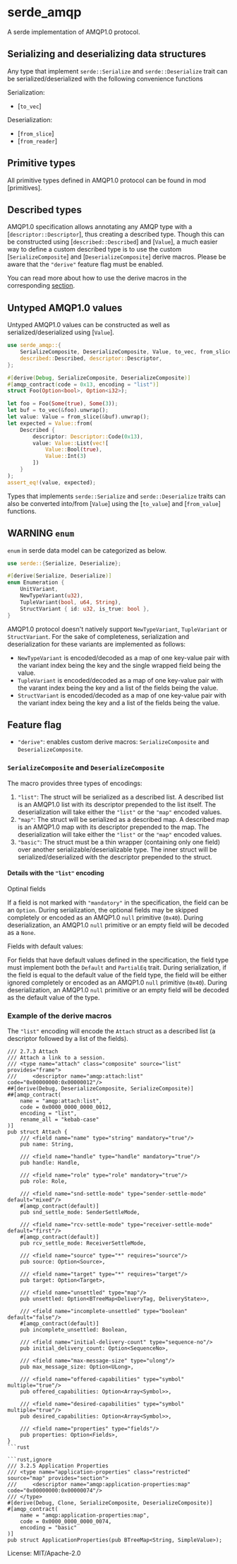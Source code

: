 # serde_amqp

A serde implementation of AMQP1.0 protocol.

## Serializing and deserializing data structures

Any type that implement `serde::Serialize` and `serde::Deserialize` trait can be serialized/deserialized with
the following convenience functions

Serialization:

- [`to_vec`]

Deserialization:

- [`from_slice`]
- [`from_reader`]

## Primitive types

All primitive types defined in AMQP1.0 protocol can be found in mod [primitives].

## Described types

AMQP1.0 specification allows annotating any AMQP type with a [`descriptor::Descriptor`], thus creating a described type.
Though this can be constructed using [`described::Described`] and [`Value`], a much easier way to define a custom described type is
to use the custom [`SerializeComposite`] and [`DeserializeComposite`] derive macros. Please be aware
that the `"derive"` feature flag must be enabled.

You can read more about how to use the derive macros in the corresponding [section](#serializecomposite-and-deserializecomposite).

## Untyped AMQP1.0 values

Untyped AMQP1.0 values can be constructed as well as serialized/deserialized using [`Value`].

```rust
use serde_amqp::{
    SerializeComposite, DeserializeComposite, Value, to_vec, from_slice,
    described::Described, descriptor::Descriptor,
};

#[derive(Debug, SerializeComposite, DeserializeComposite)]
#[amqp_contract(code = 0x13, encoding = "list")]
struct Foo(Option<bool>, Option<i32>);

let foo = Foo(Some(true), Some(3));
let buf = to_vec(&foo).unwrap();
let value: Value = from_slice(&buf).unwrap();
let expected = Value::from(
    Described {
        descriptor: Descriptor::Code(0x13),
        value: Value::List(vec![
            Value::Bool(true),
            Value::Int(3)
        ])
    }
);
assert_eq!(value, expected);
```

Types that implements `serde::Serialize` and `serde::Deserialize` traits can also be converted into/from
[`Value`] using the [`to_value`] and [`from_value`] functions.

## **WARNING** `enum`

`enum` in serde data model can be categorized as below.

```rust
use serde::{Serialize, Deserialize};

#[derive(Serialize, Deserialize)]
enum Enumeration {
    UnitVariant,
    NewTypeVariant(u32),
    TupleVariant(bool, u64, String),
    StructVariant { id: u32, is_true: bool },
}
```

AMQP1.0 protocol doesn't natively support `NewTypeVariant`, `TupleVariant` or `StructVariant`.
For the sake of completeness, serialization and deserialization for these variants are implemented as follows:

- `NewTypeVariant` is encoded/decoded as a map of one key-value pair with the
variant index being the key and the single wrapped field being the value.
- `TupleVariant` is encoded/decoded as a map of one key-value pair with the
varant index being the key and a list of the fields being the value.
- `StructVariant` is encoded/decoded as a map of one key-value pair with the
variant index being the key and a list of the fields being the value.

## Feature flag

- `"derive"`: enables custom derive macros: `SerializeComposite` and `DeserializeComposite`.

### `SerializeComposite` and `DeserializeComposite`

The macro provides three types of encodings:

1. `"list"`: The struct will be serialized as a described list. A described list is an AMQP1.0 list with its descriptor prepended to the list itself. The deserialization will take either the `"list"` or the `"map"` encoded values.
2. `"map"`: The struct will be serialized as a described map. A described map is an AMQP1.0 map with its descriptor prepended to the map. The deserialization will take either the `"list"` or the `"map"` encoded values.
3. `"basic"`: The struct must be a thin wrapper (containing only one field) over another serializable/deserializable type. The inner struct will be serialized/deserialized with the descriptor prepended to the struct.

#### Details with the `"list"` encoding

Optinal fields

If a field is not marked with `"mandatory"` in the specification, the field can be an `Option`. During serialization, the optional fields may be skipped completely or encoded as an AMQP1.0 `null` primitive (`0x40`). During deserialization, an AMQP1.0 `null` primitive or an empty field will be decoded as a `None`.

Fields with default values:

For fields that have default values defined in the specification, the field type must implement both the `Default` and `PartialEq` trait. During serialization, if the field is equal to the default value of the field type, the field will be either ignored completely or encoded as an AMQP1.0 `null` primitive (`0x40`). During deserialization, an AMQP1.0 `null` primitive or an empty field will be decoded as the default value of the type.

### Example of the derive macros

The `"list"` encoding will encode the `Attach` struct as a described list (a descriptor followed by a list of the fields).

```rust, ignore
/// 2.7.3 Attach
/// Attach a link to a session.
/// <type name="attach" class="composite" source="list" provides="frame">
///     <descriptor name="amqp:attach:list" code="0x00000000:0x00000012"/>
##[derive(Debug, DeserializeComposite, SerializeComposite)]
##[amqp_contract(
    name = "amqp:attach:list",
    code = 0x0000_0000_0000_0012,
    encoding = "list",
    rename_all = "kebab-case"
)]
pub struct Attach {
    /// <field name="name" type="string" mandatory="true"/>
    pub name: String,

    /// <field name="handle" type="handle" mandatory="true"/>
    pub handle: Handle,

    /// <field name="role" type="role" mandatory="true"/>
    pub role: Role,

    /// <field name="snd-settle-mode" type="sender-settle-mode" default="mixed"/>
    #[amqp_contract(default)]
    pub snd_settle_mode: SenderSettleMode,

    /// <field name="rcv-settle-mode" type="receiver-settle-mode" default="first"/>
    #[amqp_contract(default)]
    pub rcv_settle_mode: ReceiverSettleMode,

    /// <field name="source" type="*" requires="source"/>
    pub source: Option<Source>,

    /// <field name="target" type="*" requires="target"/>
    pub target: Option<Target>,

    /// <field name="unsettled" type="map"/>
    pub unsettled: Option<BTreeMap<DeliveryTag, DeliveryState>>,

    /// <field name="incomplete-unsettled" type="boolean" default="false"/>
    #[amqp_contract(default)]
    pub incomplete_unsettled: Boolean,

    /// <field name="initial-delivery-count" type="sequence-no"/>
    pub initial_delivery_count: Option<SequenceNo>,

    /// <field name="max-message-size" type="ulong"/>
    pub max_message_size: Option<ULong>,

    /// <field name="offered-capabilities" type="symbol" multiple="true"/>
    pub offered_capabilities: Option<Array<Symbol>>,

    /// <field name="desired-capabilities" type="symbol" multiple="true"/>
    pub desired_capabilities: Option<Array<Symbol>>,

    /// <field name="properties" type="fields"/>
    pub properties: Option<Fields>,
}
```rust

```rust,ignore
/// 3.2.5 Application Properties
/// <type name="application-properties" class="restricted" source="map" provides="section">
///     <descriptor name="amqp:application-properties:map" code="0x00000000:0x00000074"/>
/// </type>
#[derive(Debug, Clone, SerializeComposite, DeserializeComposite)]
#[amqp_contract(
    name = "amqp:application-properties:map",
    code = 0x0000_0000_0000_0074,
    encoding = "basic"
)]
pub struct ApplicationProperties(pub BTreeMap<String, SimpleValue>);
```

License: MIT/Apache-2.0
